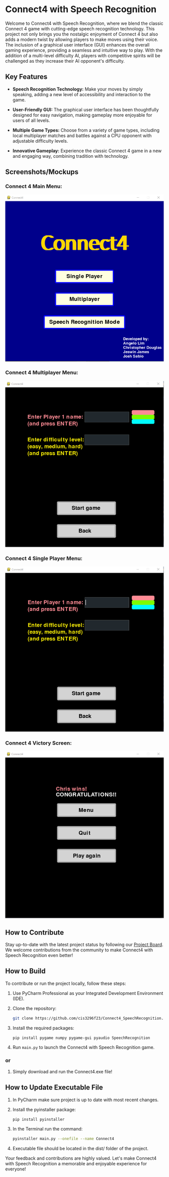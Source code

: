 # Connect4 with Speech Recognition

Welcome to Connect4 with Speech Recognition, where we blend the classic Connect 4 game with cutting-edge speech recognition technology. This project not only brings you the nostalgic enjoyment of Connect 4 but also adds a modern twist by allowing players to make moves using their voice. The inclusion of a graphical user interface (GUI) enhances the overall gaming experience, providing a seamless and intuitive way to play. With the addition of a multi-level difficulty AI, players with competitive spirits will be challenged as they increase their AI opponent's difficulty.

## Key Features

- **Speech Recognition Technology:** Make your moves by simply speaking, adding a new level of accessibility and interaction to the game.

- **User-Friendly GUI:** The graphical user interface has been thoughtfully designed for easy navigation, making gameplay more enjoyable for users of all levels.

- **Multiple Game Types:** Choose from a variety of game types, including local multiplayer matches and battles against a CPU opponent with adjustable difficulty levels.

- **Innovative Gameplay:** Experience the classic Connect 4 game in a new and engaging way, combining tradition with technology.

## Screenshots/Mockups

### Connect 4 Main Menu:
![Connect4_SpeechRecognition in action](connect4mainmenu.png)
### Connect 4 Multiplayer Menu:
![Connect4_SpeechRecognition in action](connect4mpmenu.png)
### Connect 4 Single Player Menu:
![Connect4_SpeechRecognition in action](connect4aimenu.png)
### Connect 4 Victory Screen:
![Connect4_SpeechRecognition in action](connect4victory.png)

<!-- Add a screenshot or a mockup of your application in action to give users a visual preview of what to expect. -->

## How to Contribute

Stay up-to-date with the latest project status by following our [Project Board](https://github.com/orgs/cis3296f23/projects/109). We welcome contributions from the community to make Connect4 with Speech Recognition even better!

## How to Build

To contribute or run the project locally, follow these steps:

1. Use PyCharm Professional as your Integrated Development Environment (IDE).

2. Clone the repository:

    ```bash
    git clone https://github.com/cis3296f23/Connect4_SpeechRecognition.git
    ```

3. Install the required packages:

    ```bash
    pip install pygame numpy pygame-gui pyaudio SpeechRecognition
    ```

4. Run `main.py` to launch the Connect4 with Speech Recognition game.

### or 

1. Simply download and run the Connect4.exe file!


## How to Update Executable File

1. In PyCharm make sure project is up to date with most recent changes.

2. Install the pyinstaller package:

    ```bash
    pip install pyinstaller
    ```

3. In the Terminal run the command:

    ```bash
    pyinstaller main.py --onefile --name Connect4 
    ```

4. Executable file should be located in the dist/ folder of the project.




   
   


Your feedback and contributions are highly valued. Let's make Connect4 with Speech Recognition a memorable and enjoyable experience for everyone!

